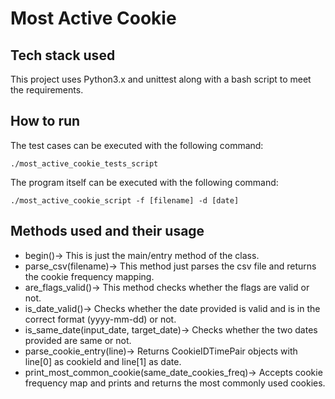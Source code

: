 # Most Active Cookie
## Tech stack used
This project uses Python3.x and unittest along with a bash script to meet the requirements.

## How to run
The test cases can be executed with the following command:

```./most_active_cookie_tests_script```

The program itself can be executed with the following command:

```./most_active_cookie_script -f [filename] -d [date]```

## Methods used and their usage
- begin()-> This is just the main/entry method of the class.
- parse_csv(filename)-> This method just parses the csv file and returns the cookie frequency mapping.
- are_flags_valid()-> This method checks whether the flags are valid or not.
- is_date_valid()-> Checks whether the date provided is valid and is in the correct format (yyyy-mm-dd) or not.
- is_same_date(input_date, target_date)-> Checks whether the two dates provided are same or not.
- parse_cookie_entry(line)-> Returns CookieIDTimePair objects with line[0] as cookieId and line[1] as date.
- print_most_common_cookie(same_date_cookies_freq)-> Accepts cookie frequency map and prints and returns the most commonly used cookies.